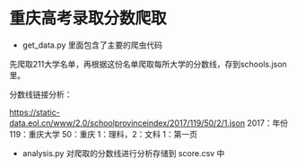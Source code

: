# 重庆高考录取分数爬取

- get_data.py 里面包含了主要的爬虫代码

先爬取211大学名单，再根据这份名单爬取每所大学的分数线，存到schools.json里。

分数线链接分析：

https://static-data.eol.cn/www/2.0/schoolprovinceindex/2017/119/50/2/1.json
2017：年份
119：重庆大学
50：重庆
1：理科，2：文科
1：第一页

- analysis.py 对爬取的分数线进行分析存储到 score.csv 中